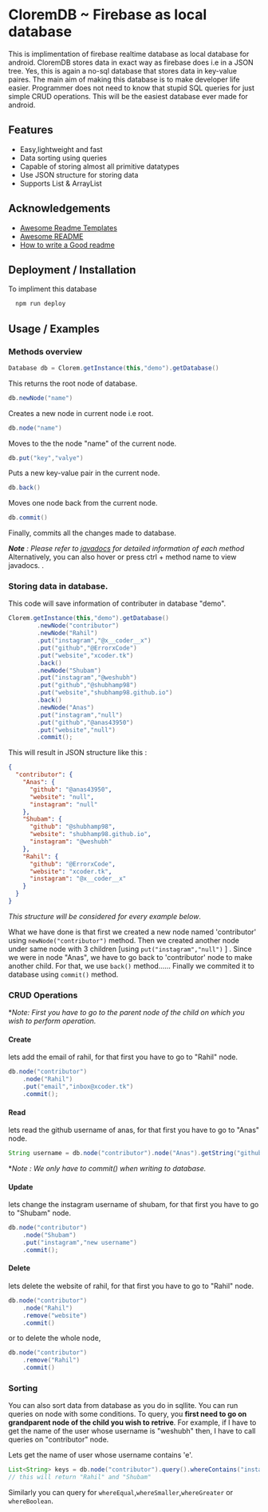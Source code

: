 
# CloremDB ~ Firebase as local database

This is implimentation of firebase realtime database as local database for android.
 CloremDB stores data in exact way as firebase does i.e in a JSON tree. 
 Yes, this is again a no-sql database that stores data in key-value paires. 
 The main aim of making this database is to make developer life easier. Programmer
 does not need to know that stupid SQL queries for just simple CRUD operations.
 This will be the easiest database ever made for android.




## Features

- Easy,lightweight and fast
- Data sorting using queries
- Capable of storing almost all primitive datatypes
- Use JSON structure for storing data
- Supports List<Integer> & ArrayList<String>

  
## Acknowledgements

 - [Awesome Readme Templates](https://awesomeopensource.com/project/elangosundar/awesome-README-templates)
 - [Awesome README](https://github.com/matiassingers/awesome-readme)
 - [How to write a Good readme](https://bulldogjob.com/news/449-how-to-write-a-good-readme-for-your-github-project)

  
## Deployment / Installation

To impliment this database

```bash
  npm run deploy
```


## Usage / Examples
### Methods overview

```java
Database db = Clorem.getInstance(this,"demo").getDatabase()
```
This returns the root node of database.


```java
db.newNode("name")
```
 Creates a new node in current node i.e root.


```java
db.node("name") 
```
Moves to the the node "name" of the current node.



```java
db.put("key","valye")
```
Puts a new key-value pair in the current node.


```java
db.back()
```
Moves one node back from the current node.



```java
db.commit()
```
Finally, commits all the changes made to database.


***Note** : Please refer to [javadocs](htt) for detailed information of each method*
Alternatively, you can also hover or press ctrl + method name to view javadocs.
.

### Storing data in database.
This code will save information of contributer in database "demo".
```java
Clorem.getInstance(this,"demo").getDatabase()
        .newNode("contributor")
        .newNode("Rahil")
        .put("instagram","@x__coder__x")
        .put("github","@ErrorxCode")
        .put("website","xcoder.tk")
        .back()
        .newNode("Shubam")
        .put("instagram","@weshubh")
        .put("github","@shubhamp98")
        .put("website","shubhamp98.github.io")
        .back()
        .newNode("Anas")
        .put("instagram","null")
        .put("github","@anas43950")
        .put("website","null")
        .commit();
```
This will result in JSON structure like this :
```json
{
  "contributor": {
    "Anas": {
      "github": "@anas43950",
      "website": "null",
      "instagram": "null"
    },
    "Shubam": {
      "github": "@shubhamp98",
      "website": "shubhamp98.github.io",
      "instagram": "@weshubh"
    },
    "Rahil": {
      "github": "@ErrorxCode",
      "website": "xcoder.tk",
      "instagram": "@x__coder__x"
    }
  }
}
```
 *This structure will be considered for every example below*.

What we have done is that first we created a new node named 'contributor' 
using `newNode("contributor")` method. Then we created another node
under same node with 3 children [using `put("instagram","null")` ]
. Since we were in node "Anas", we have to go back to 'contributor' node to
make another child. For that, we use `back()` method...... Finally we commited it to
database using `commit()` method.


### CRUD Operations
**Note: First you have to go to the parent node of the child on which you wish to perform operation.*
#### Create
lets add the email of rahil, for that first you have to go to "Rahil" node.
```java
db.node("contributor")
    .node("Rahil")
    .put("email","inbox@xcoder.tk")
    .commit();
```


#### Read
lets read the github username of anas, for that first you have to go to "Anas" node.
```java
String username = db.node("contributor").node("Anas").getString("github");
```
**Note : We only have to commit() when writing to database.*

#### Update
lets change the instagram username of shubam, for that first you have to go to "Shubam" node.
```java
db.node("contributor")
    .node("Shubam")
    .put("instagram","new username")
    .commit();
```

#### Delete
lets delete the website of rahil, for that first you have to go to "Rahil" node.
```java
db.node("contributor")
    .node("Rahil")
    .remove("website")
    .commit()
```
or to delete the whole node,
```java
db.node("contributor")
    .remove("Rahil")
    .commit()
```

### Sorting

You can also sort data from database as you do in sqllite. You can run queries on node with some conditions.
To query, you **first need to go on grandparent node of the child you wish to retrive**.
For example, if I have to get the name of the user whose username is "weshubh" then, I have to call queries on "contributor" node.

Lets get the name of user whose username contains 'e'.
```java
List<String> keys = db.node("contributor").query().whereContains("instagram","e");
// this will return "Rahil" and "Shubam"
```
Similarly you can query for `whereEqual`,`whereSmaller`,`whereGreater` or `whereBoolean`.
